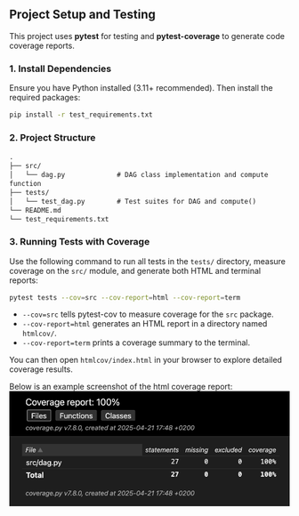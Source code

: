 ## Project Setup and Testing

This project uses **pytest** for testing and **pytest-coverage** to generate code coverage reports.

### 1. Install Dependencies

Ensure you have Python installed (3.11+ recommended). Then install the required packages:

```bash
pip install -r test_requirements.txt
```

### 2. Project Structure

```
.
├── src/
│   └── dag.py             # DAG class implementation and compute function
├── tests/
│   └── test_dag.py        # Test suites for DAG and compute()
└── README.md
└── test_requirements.txt
```

### 3. Running Tests with Coverage

Use the following command to run all tests in the `tests/` directory, measure coverage on the `src/` module, and generate both HTML and terminal reports:

```bash
pytest tests --cov=src --cov-report=html --cov-report=term
```

- `--cov=src` tells pytest-cov to measure coverage for the `src` package.
- `--cov-report=html` generates an HTML report in a directory named `htmlcov/`.
- `--cov-report=term` prints a coverage summary to the terminal.

You can then open `htmlcov/index.html` in your browser to explore detailed coverage results.

Below is an example screenshot of the html coverage report:
![Coverage Report](./test_coverage_report.png)
